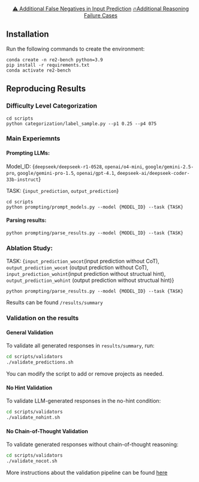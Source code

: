 
<p align="center">
    <a href="./false_negative_examples.md">⚠️ Additional False Negatives in Input Prediction</a>
    <a href="/failure_cases.md">🔥Additional Reasoning Failure Cases</a> 
</p>

## Installation
Run the following commands to create the environment:
```
conda create -n re2-bench python=3.9
pip install -r requirements.txt
conda activate re2-bench
```


## Reproducing Results
<!-- ### Extracting inputs/outputs from original benchmarks
For Avatar, CruxEval, HumanEval, and ClassEval
```
cd scripts
bash run_code_instrumentation_generic.sh
``` -->

### Difficulty Level Categorization
```
cd scripts
python categorization/label_sample.py --p1 0.25 --p4 075
```

### Main Experiemnts
#### Prompting LLMs:

Model_ID: {`deepseek/deepseek-r1-0528`, `openai/o4-mini`, `google/gemini-2.5-pro`, `google/gemini-pro-1.5`, `openai/gpt-4.1`, `deepseek-ai/deepseek-coder-33b-instruct`}

TASK: {`input_prediction`, `output_prediction`}
```
cd scripts
python prompting/prompt_models.py --model {MODEL_ID} --task {TASK}
```

#### Parsing results:
```
python prompting/parse_results.py --model {MODEL_ID} --task {TASK}
```

### Ablation Study:
TASK: {`input_prediction_wocot`(input prediction without CoT), `output_prediction_wocot` (output prediction without CoT), `input_prediction_wohint`(input prediction without structual hint), `output_prediction_wohint` (output prediction without structual hint)}
```
python prompting/parse_results.py --model {MODEL_ID} --task {TASK}
```
Results can be found `/results/summary`

### Validation on the results

####  General Validation

To validate all generated responses in `results/summary`, run:

```bash
cd scripts/validators
./validate_predictions.sh
```

You can modify the script to add or remove projects as needed.

#### No Hint Validation

To validate LLM-generated responses in the no-hint condition:

```bash
cd scripts/validators
./validate_nohint.sh
```

#### No Chain-of-Thought Validation

To validate generated responses without chain-of-thought reasoning:

```bash
cd scripts/validators
./validate_nocot.sh
```
More instructions about the validation pipeline can be found <a href="./scripts/validators/README.md">here</a> 
